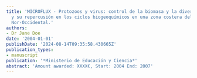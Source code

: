 ```yaml
---
title: 'MICROFLUX - Protozoos y virus: control de la biomasa y la diversidad de procariotas
  y su repercusión en los ciclos biogeoquímicos en una zona costera del Mediterráneo
  Nor-Occidental.'
authors:
- Dr Jane Doe
date: '2004-01-01'
publishDate: '2024-08-14T09:35:58.430665Z'
publication_types:
- manuscript
publication: '*Ministerio de Educación y Ciencia*'
abstract: 'Amount awarded: XXXX€, Start: 2004 End: 2007'
---
```

